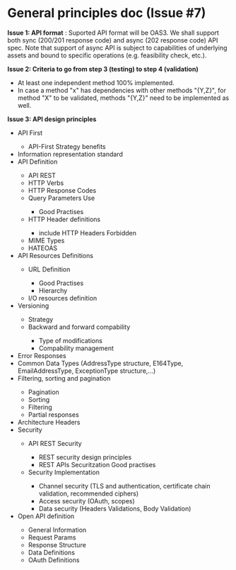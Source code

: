 # General principles doc (Issue #7)

**Issue 1: API format** : Suported API format will be OAS3. We shall support both sync (200/201 response code) and async (202 response code) API spec. Note that support of async API is subject to capabilities of underlying assets and bound to specific operations (e.g. feasibility check, etc.).

**Issue 2: Criteria to go from step 3 (testing) to step 4 (validation)**
<ul>
  <li> At least one independent method 100% implemented. </li>
  <li> In case a method "x" has dependencies with other methods "{Y,Z}", for method "X" to be validated, methods "{Y,Z}" need to be implemented as well.</li>
</ul>
  
**Issue 3: API design principles**
<ul>
  <li> API First </li>
  <ul>    
    <li> API-First Strategy benefits</li>
  </ul>
  <li> Information representation standard </li>
  <li> API Definition </li>
  <ul>    
    <li> API REST </li>
    <li> HTTP Verbs </li>
    <li> HTTP Response Codes </li>
    <li> Query Parameters Use</li>
    <ul>
         <li> Good Practises </li>
    </ul>
    <li> HTTP Header definitions </li>
    <ul>
         <li> include HTTP Headers Forbidden </li>
    </ul>
    <li> MIME Types </li>
    <li> HATEOAS </li>
 </ul>
 <li> API Resources Definitions </li>
 <ul>    
    <li> URL Definition </li>
    <ul>
         <li> Good Practises </li>
         <li> Hierarchy </li>
    </ul>
    <li> I/O resources definition </li>
 </ul>
 <li> Versioning </li>
 <ul>    
    <li> Strategy </li>
    <li> Backward and forward compability </li> 
    <ul>
         <li> Type of modifications  </li>
         <li> Compability management </li>
    </ul>
 </ul>
 <li> Error Responses </li>
 <li> Common Data Types (AddressType structure, E164Type, EmailAddressType, ExceptionType structure,...) </li>
 <li> Filtering, sorting and pagination </li>
 <ul>    
    <li> Pagination </li>
    <li> Sorting </li>
    <li> Filtering  </li>
    <li> Partial responses </li>
 </ul>
 <li> Architecture Headers </li>
 <li> Security </li>
     <ul>    
     <li> API REST Security </li>
     <ul>
         <li> REST security design principles  </li>
         <li> REST APIs Securitzation Good practises </li>
    </ul>    
     <li> Security Implementation </li>
     <ul>
         <li> Channel security (TLS and authentication, certificate chain validation, recommended ciphers) </li>
         <li> Access security (OAuth, scopes) </li>
         <li> Data security (Headers Validations, Body Validation) </li>
    </ul>
    </ul>
 <li> Open API definition </li>
 <ul>    
    <li> General Information </li>
    <li> Request Params </li>
    <li> Response Structure </li>
    <li> Data Definitions </li>
    <li> OAuth Definitions </li>
 </ul>
</ul>
